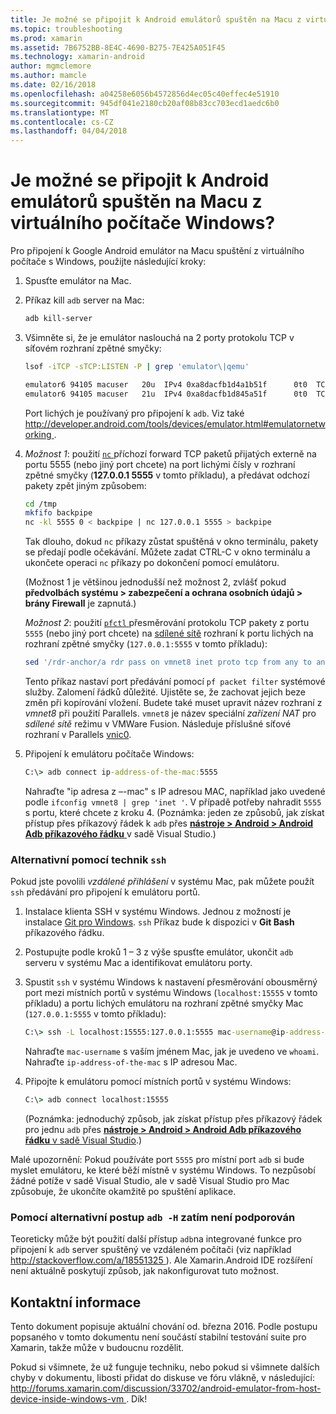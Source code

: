 ```yaml
---
title: Je možné se připojit k Android emulátorů spuštěn na Macu z virtuálního počítače Windows?
ms.topic: troubleshooting
ms.prod: xamarin
ms.assetid: 7B6752BB-8E4C-4690-B275-7E425A051F45
ms.technology: xamarin-android
author: mgmclemore
ms.author: mamcle
ms.date: 02/16/2018
ms.openlocfilehash: a04258e6056b4572856d4ec05c40effec4e51910
ms.sourcegitcommit: 945df041e2180cb20af08b83cc703ecd1aedc6b0
ms.translationtype: MT
ms.contentlocale: cs-CZ
ms.lasthandoff: 04/04/2018
---
```

# <a name="is-it-possible-to-connect-to-android-emulators-running-on-a-mac-from-a-windows-vm"></a>Je možné se připojit k Android emulátorů spuštěn na Macu z virtuálního počítače Windows?

Pro připojení k Google Android emulátor na Macu spuštění z virtuálního počítače s Windows, použijte následující kroky:

1.  Spusťte emulátor na Mac.

2.  Příkaz kill `adb` server na Mac:

    ```bash
    adb kill-server
    ```

3.  Všimněte si, že je emulátor naslouchá na 2 porty protokolu TCP v síťovém rozhraní zpětné smyčky:

    ```bash
    lsof -iTCP -sTCP:LISTEN -P | grep 'emulator\|qemu'

    emulator6 94105 macuser   20u  IPv4 0xa8dacfb1d4a1b51f      0t0  TCP localhost:5555 (LISTEN)
    emulator6 94105 macuser   21u  IPv4 0xa8dacfb1d845a51f      0t0  TCP localhost:5554 (LISTEN)
    ```

    Port lichých je používaný pro připojení k `adb`. Viz také [ http://developer.android.com/tools/devices/emulator.html#emulatornetworking ](http://developer.android.com/tools/devices/emulator.html#emulatornetworking).

4.  _Možnost 1_: použití [ `nc` ](https://developer.apple.com/library/mac/documentation/Darwin/Reference/ManPages/man1/nc.1.html) příchozí forward TCP paketů přijatých externě na portu 5555 (nebo jiný port chcete) na port lichými čísly v rozhraní zpětné smyčky (**127.0.0.1 5555** v tomto příkladu), a předávat odchozí pakety zpět jiným způsobem:

    ```bash
    cd /tmp
    mkfifo backpipe
    nc -kl 5555 0 < backpipe | nc 127.0.0.1 5555 > backpipe
    ```

    Tak dlouho, dokud `nc` příkazy zůstat spuštěná v okno terminálu, pakety se předají podle očekávání. Můžete zadat CTRL-C v okno terminálu a ukončete operaci `nc` příkazy po dokončení pomocí emulátoru.

    (Možnost 1 je většinou jednodušší než možnost 2, zvlášť pokud **předvolbách systému > zabezpečení a ochrana osobních údajů > brány Firewall** je zapnutá.) 

    _Možnost 2_: použití [ `pfctl` ](https://developer.apple.com/library/mac/documentation/Darwin/Reference/ManPages/man8/pfctl.8.html) přesměrování protokolu TCP pakety z portu `5555` (nebo jiný port chcete) na [sdílené sítě](http://kb.parallels.com/en/4948) rozhraní k portu lichých na rozhraní zpětné smyčky (`127.0.0.1:5555` v tomto příkladu):

    ```bash
    sed '/rdr-anchor/a rdr pass on vmnet8 inet proto tcp from any to any port 5555 -> 127.0.0.1 port 5555' /etc/pf.conf | sudo pfctl -ef -
    ```

    Tento příkaz nastaví port předávání pomocí `pf packet filter` systémové služby. Zalomení řádků důležité. Ujistěte se, že zachovat jejich beze změn při kopírování vložení. Budete také muset upravit název rozhraní z *vmnet8* při použití Parallels. `vmnet8` je název speciální *zařízení NAT* pro *sdílené sítě* režimu v VMWare Fusion. Následuje příslušné síťové rozhraní v Parallels [vnic0](http://download.parallels.com/doc/psbm/en/Parallels_Server_Bare_Metal_Users_Guide/29258.htm).

5.  Připojení k emulátoru počítače Windows:

    ```cmd
    C:\> adb connect ip-address-of-the-mac:5555
    ```

    Nahraďte "ip adresa z –-mac" s IP adresou MAC, například jako uvedené podle `ifconfig vmnet8 | grep 'inet '`. V případě potřeby nahradit `5555` s portu, které chcete z kroku 4\. (Poznámka: jeden ze způsobů, jak získat přístup přes příkazový řádek k `adb` přes [ **nástroje > Android > Android Adb příkazového řádku** ](~/cross-platform/troubleshooting/questions/version-logs.md#adb-logcat) v sadě Visual Studio.)

### <a name="alternate-technique-using-ssh"></a>Alternativní pomocí technik `ssh`

Pokud jste povolili _vzdálené přihlášení_ v systému Mac, pak můžete použít `ssh` předávání pro připojení k emulátoru portů.

1.  Instalace klienta SSH v systému Windows. Jednou z možností je instalace [Git pro Windows](https://git-for-windows.github.io/). `ssh` Příkaz bude k dispozici v **Git Bash** příkazového řádku.

2.  Postupujte podle kroků 1 – 3 z výše spusťte emulátor, ukončit `adb` serveru v systému Mac a identifikovat emulátoru porty.

3.  Spustit `ssh` v systému Windows k nastavení přesměrování obousměrný port mezi místních portů v systému Windows (`localhost:15555` v tomto příkladu) a portu lichých emulátoru na rozhraní zpětné smyčky Mac (`127.0.0.1:5555` v tomto příkladu):

    ```cmd 
    C:\> ssh -L localhost:15555:127.0.0.1:5555 mac-username@ip-address-of-the-mac
    ```

    Nahraďte `mac-username` s vaším jménem Mac, jak je uvedeno ve `whoami`. Nahraďte `ip-address-of-the-mac` s IP adresou Mac.

4.  Připojte k emulátoru pomocí místních portů v systému Windows:

    ```cmd
    C:\> adb connect localhost:15555
    ```

    (Poznámka: jednoduchý způsob, jak získat přístup přes příkazový řádek pro jednu `adb` přes [ **nástroje > Android > Android Adb příkazového řádku** v sadě Visual Studio](~/cross-platform/troubleshooting/questions/version-logs.md#adb-logcat).)

Malé upozornění: Pokud používáte port `5555` pro místní port `adb` si bude myslet emulátoru, ke které běží místně v systému Windows. To nezpůsobí žádné potíže v sadě Visual Studio, ale v sadě Visual Studio pro Mac způsobuje, že ukončíte okamžitě po spuštění aplikace.

### <a name="alternate-technique-using-adb--h-is-not-yet-supported"></a>Pomocí alternativní postup `adb -H` zatím není podporován

Teoreticky může být použití další přístup `adb`na integrované funkce pro připojení k `adb` server spuštěný ve vzdáleném počítači (viz například [ http://stackoverflow.com/a/18551325 ](http://stackoverflow.com/a/18551325)).
Ale Xamarin.Android IDE rozšíření není aktuálně poskytují způsob, jak nakonfigurovat tuto možnost.

## <a name="contact-information"></a>Kontaktní informace

Tento dokument popisuje aktuální chování od. března 2016. Podle postupu popsaného v tomto dokumentu není součástí stabilní testování suite pro Xamarin, takže může v budoucnu rozdělit.

Pokud si všimnete, že už funguje techniku, nebo pokud si všimnete dalších chyby v dokumentu, libosti přidat do diskuse ve fóru vlákně, v následující: [ http://forums.xamarin.com/discussion/33702/android-emulator-from-host-device-inside-windows-vm ](http://forums.xamarin.com/discussion/33702/android-emulator-from-host-device-inside-windows-vm).
Dík!

